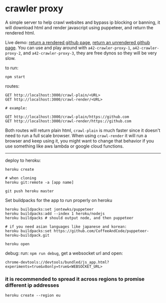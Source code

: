 # crawler proxy

A simple server to help crawl websites and bypass ip blocking or banning, it will download html and render javascript using puppeteer, and return the rendered html.

Live demo: [return a rendered github page](https://a42-crawler-proxy-1.herokuapp.com/crawl-render/https://github.com), [return an unrendered github page](https://a42-crawler-proxy-1.herokuapp.com/crawl-plain/https://github.com).
You can use and play around with `a42-crawler-proxy-1`, `a42-crawler-proxy-2`, and `a42-crawler-proxy-3`, they are free dynos so they will be very slow.

to run:
```
npm start
```

routes:
```
GET http://localhost:3000/crawl-plain/<URL>
GET http://localhost:3000/crawl-render/<URL>

# example:

GET http://localhost:3000/crawl-plain/https://github.com
GET http://localhost:3000/crawl-render/https://github.com
```

Both routes will return plain html, `crawl-plain` is much faster since it doesn't need to run a full scale browser.
When using `crawl-render` it will run a browser and keep using it, you might want to change that behavior if you use something like aws lambda or google cloud functions.

---

deploy to heroku:
```
heroku create

# when cloning
heroku git:remote -a [app name]
```
```
git push heroku master
```
Set buildpacks for the app to run properly on heroku
```
heroku buildpacks:set jontewks/puppeteer
heroku buildpacks:add --index 1 heroku/nodejs
heroku buildpacks # should output node, and then puppeteer

# if you need asian languages like japanese and korean:
heroku buildpacks:set https://github.com/CoffeeAndCode/puppeteer-heroku-buildpack.git
```
```
heroku open
```

debug:
run: ```npm run debug```, get a websocket url and open:
```
chrome-devtools://devtools/bundled/js_app.html?experiments=true&v8only=true&<WEBSOCKET_URL>
```

### it is recommended to spread it across regions to promise different ip addresses
```
heroku create --region eu
```
